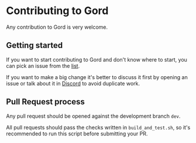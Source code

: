 # Contributing to Gord

Any contribution to Gord is very welcome.

## Getting started

If you want to start contributing to Gord and don't know where to start, you can pick an issue from
the [list](https://github.com/gordanet/gord/issues).

If you want to make a big change it's better to discuss it first by opening an issue or talk about it in
[Discord](https://discord.gg/WmGhhzk) to avoid duplicate work.

## Pull Request process

Any pull request should be opened against the development branch `dev`.

All pull requests should pass the checks written in `build_and_test.sh`, so it's recommended to run this script before
submitting your PR.
